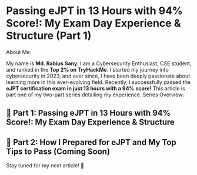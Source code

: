 # Passing eJPT in 13 Hours with 94% Score!: My Exam Day Experience & Structure (Part 1)
About Me:

My name is **Md. Rabius Sany**. I am a Cybersecurity Enthusiast, CSE student, and ranked in the **Top 2% on TryHackMe**. I started my journey into cybersecurity in 2023, and ever since, I have been deeply passionate about learning more in this ever-evolving field. Recently, I successfully passed the **eJPT certification exam in just 13 hours with a 94% score!** This article is part one of my two-part series detailing my experience.
Series Overview:

## 📌 Part 1: Passing eJPT in 13 Hours with 94% Score!: My Exam Day Experience & Structure
## 📌 Part 2: How I Prepared for eJPT and My Top Tips to Pass (Coming Soon)

Stay tuned for my next article! 🚀
